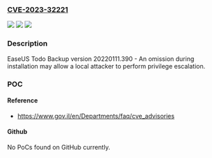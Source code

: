 ### [CVE-2023-32221](https://cve.mitre.org/cgi-bin/cvename.cgi?name=CVE-2023-32221)
![](https://img.shields.io/static/v1?label=Product&message=Todo%20Backup&color=blue)
![](https://img.shields.io/static/v1?label=Version&message=version%2020220111.390%20&color=brightgreen)
![](https://img.shields.io/static/v1?label=Vulnerability&message=may%20allow%20local%20privilege%20escalation&color=brightgreen)

### Description

EaseUS Todo Backup version 20220111.390 - An omission during installation may allow a local attacker to perform privilege escalation.

### POC

#### Reference
- https://www.gov.il/en/Departments/faq/cve_advisories

#### Github
No PoCs found on GitHub currently.

